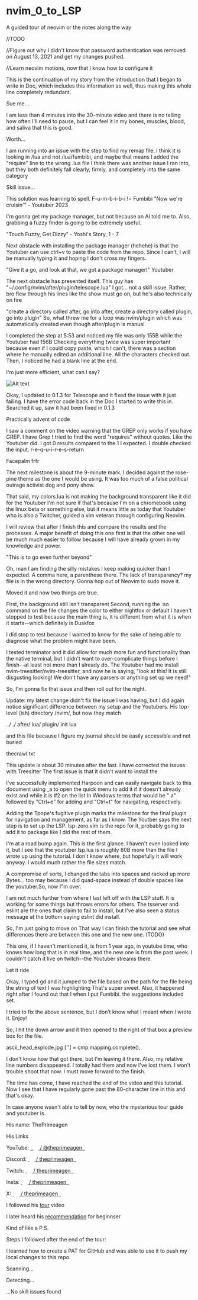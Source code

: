 # nvim_0_to_LSP
A guided tour of neovim
or the notes along the way

//TODO

//Figure out why I didn't know that password authentication was removed on August 13, 2021 and get my changes pushed.

//Learn neovim motions, now that I know how to configure it

This is the continuation of my story from the introduction that I began to write in Doc, which includes this information as well, thus making this whole line completely redundant.

Sue me...

I am less than 4 minutes into the 30-minute video and there is no telling how often I'll need to pause, but I can feel it in my bones, muscles, blood, and saliva that this is good.

Worth...

I am running into an issue with the step to find my remap file. I think it is looking in /lua and not /lua/fumbibi, and maybe that means I added the "require" line to the wrong .lua file
I think there was another issue I ran into, but they both definitely fall clearly, firmly, and completely into the same category

Skill issue...

This solution was learning to spell. F-u-m-b-i-b-i != Fumbibi
"Now we're cruisin'" - Youtuber 2023

I'm gonna get my package manager, but not because an AI told me to. Also, grabbing a fuzzy finder is going to be extremely useful.

"Touch Fuzzy, Get Dizzy" - Yoshi's Story, 1 - 7

Next obstacle with installing the package manager (hehehe) is that the Youtuber can use ctrl+v to paste the code from the repo.
Since I can't, I will be manually typing it and hoping I don't cross my fingers.

"Give it a go, and look at that, we got a package manager!" Youtuber

The next obstacle has presented itself. This guy has "~/.config/nvim/after/plugin/telescope.lua"
I got... not a skill issue. Rather, bro flew through his lines like the show must go on, but he's also technically on fire

"create a directory called after, go into after, create a directory called plugin, go into plugin"
So, what threw me for a loop was nvim/plugin which was automatically created even though after/plugin is manual

I completed the step at 5:53 and noticed my file was only 155B while the Youtuber had 156B
Checking everything twice was super important because even if I could copy paste, which I can't, 
there was a section where he manually edited an additional line. All the characters checked out.
Then, I noticed he had a blank line at the end. 

I'm just more efficient, what can I say?

![Alt text](https://github.com/Fumbibi/nvim_0_to_LSP/blob/main/node_modules.png)

Okay, I updated to 0.1.3 for Telescope and it fixed the issue with it just failing.
I have the error code back in the Doc I started to write this in. Searched it up, saw it had been fixed in 0.1.3

Practically advent of code

I saw a comment on the video warning that the GREP only works if you have GREP. 
I have Grep
I tried to find the word "requires" without quotes. Like the Youtuber did. 
I got 0 results compared to the 1 I expected.
I double checked the input. r-e-q-u-i-r-e-s-return 

Facepalm frfr

The next milestone is about the 9-minute mark. I decided against the rose-pine theme as the one I would be using.
It was too much of a false political outrage activist dog and pony show.

That said, my colors.lua is not making the background transparent like it did for the Youtuber
I'm not sure if that's because I'm on a chromebook using the linux beta or something else, but it means little as today that Youtuber who is also a Twitcher, guided a vim veteran through configuring Neovim.

I will review that after I finish this and compare the results and the processes. 
A major benefit of doing this one first is that the other one will be much much easier to follow because
I will have already grown in my knowledge and power.

"This is to go even further beyond"

Oh, man I am finding the silly mistakes I keep making quicker than I expected. A comma here, a parenthese there.
The lack of transparency? my file is in the wrong directory.
Gonna hop out of Neovim to sudo move it.

Moved it and now two things are true. 

First, the background still isn't transparent
Second, running the :so command on the file changes the color to either nightfox or default I haven't stopped to test
because the main thing is, it is different from what it is when it starts--which definitely is Duskfox

I did stop to test because I wanted to know for the sake of being able to diagnose what the problem might have been. 

I tested terminator and it did allow for much more fun and functionality than the native terminal, but I didn't want to over-complicate things before I finish--at least not more than I already do.
The Youtuber had me install nvim-treesitter/nvim-treesitter, and now he is saying, "look at this! It is still disgusting looking! We don't have any parsers or anything set up we need!"

So, I'm gonna fix that issue and then roll out for the night.

Update: my latest change didn't fix the issue I was having, but I did again notice significant difference between my setup and the Youtubers. His top-level (ish) directory /nvim/, but now they match

../
./
after/
lua/
plugin/ 
init.lua

and this file because I figure my journal should be easily accessible and not buried

thecrawl.txt

This update is about 30 minutes after the last. I have corrected the issues with Treesitter
The first issue is that it didn't want to install the

I've successfully implemented Harpoon and can easily navigate back to this document using _a<C-e> to open
the quick menu to add it if it doesn't already exist and <C-t> while it is #2 on the list
In Windows terms that would be " a" followed by "Ctrl+e" for adding and "Ctrl+t" for navigating, respectively.

Adding the Tpope's fugitive plugin marks the milestone for the final plugin for navigation and management, as far as I know.
The Youtber says the next step is to set up the LSP. lsp-zero.vim is the repo for it, probably going to add it to package
like I did the rest of them.

I'm at a road bump again. This is the first glance. I haven't even looked into it, but I see that the youtuber lsp.lua is
roughly 80B more than the file I wrote up using the tutorial. I don't know where, but hopefully it will work anyway.
I would much rather the file sizes match. 

A compromise of sorts, I changed the tabs into spaces and racked up more Bytes... too may because I did quad-space
instead of double spaces like the youtuber.So, now I"m over. 

I am not much further from where I last left off with the LSP stuff. It is working for some things 
but throws errors for others. The tsserver and eslint are the ones that claim to fail to install, but
I've also seen a status message at the bottom saying eslint did install. 

So, I'm just going to move on
That way I can finish the tutorial and see what differences there are between this one and the new one. (TODO)

This one, if I haven't mentioned it, is from 1 year ago, in youtube time, who knows how long that is in real time, and the new one is from the past week. I couldn't catch it live on twitch--the Youtuber streams there.

Let it ride

Okay, I typed <leader>gd and it jumped to the file based on the path for the file being the string of text I was highlighting
That's super sweet. Also, it happened right after I found out that I when I put Fumbibi. the suggestions included set. 

I tried to fix the above sentence, but I don’t know what I meant when I wrote it. Enjoy!

So, I hit the down arrow and it then opened to the right of that box a preview box for the file. 

ascii_head_explode.jpg
	  ['<C-Space>'] = cmp.mapping.complete(),	

I don't know how that got there, but I'm leaving it there. Also, my relative line numbers disappeared.
I totally had them and now I've lost them. I won't trouble shoot that now. I must move forward to the finish.

The time has come, I have reached the end of the video and this tutorial.
Now I see that I have regularly gone past the 80-character line in this and that's okay. 

In case anyone wasn't able to tell by now, who the mysterious tour guide and youtuber is.

His name: ThePrimeagen

His Links

YouTube:
<a class="yt-core-attributed-string__link yt-core-attributed-string__link--display-type yt-core-attributed-string__link--call-to-action-color" tabindex="0" aria-label="YouTube Channel Link: @ThePrimeagen" href="https://www.youtube.com/channel/UC8ENHE5xdFSwx71u3fDH5Xw" rel="nofollow" target="" force-new-state="true">&nbsp;&nbsp;<span class="yt-core-attributed-string--inline-flex-mod" style="margin-top: 0.5px;"><img alt="" style="height: 10px; width: 14px;" class="yt-core-image yt-core-attributed-string__image-element yt-core-attributed-string__image-element--image-alignment-vertical-center yt-core-image--content-mode-scale-to-fill yt-core-image--loaded" src="https://www.gstatic.com/youtube/img/watch/yt_favicon.png"></span>&nbsp;/&nbsp;@theprimeagen&nbsp;&nbsp;</a>

Discord:
<a class="yt-core-attributed-string__link yt-core-attributed-string__link--display-type yt-core-attributed-string__link--call-to-action-color" tabindex="0" aria-label="Discord Channel Link: discord" href="https://www.youtube.com/redirect?event=video_description&amp;redir_token=QUFFLUhqbHBoYlNkZmNOejdhVXdMN3FVZWx5V0MzS3hLQXxBQ3Jtc0tuaG9IVkhtZWMyUFVsTTNMc2NfZHY1aHQ3d0NIU090emtmbGR2WUpDaWNRTDl3N1ZBZ0tSVjZWODV2V1NQQjdoNlVOZUVXM3JGYllZbm9HcG9vOVo5NDdyWlNzOWtKWWlMMmNzUkNXVno3aHcwaFlUSQ&amp;q=https%3A%2F%2Fdiscord.gg%2FThePrimeagen&amp;v=x7v6SNIgJpE" rel="nofollow" target="_blank" force-new-state="true">&nbsp;<span class="yt-core-attributed-string--inline-flex-mod" style="margin-top: 0.5px;"><img alt="" style="height: 14px; width: 14px;" class="yt-core-image yt-core-attributed-string__image-element yt-core-attributed-string__image-element--image-alignment-vertical-center yt-core-image--content-mode-scale-to-fill yt-core-image--loaded" src="https://www.gstatic.com/youtube/img/watch/social_media/discord_1x.png"></span>&nbsp;/&nbsp;theprimeagen&nbsp;&nbsp;</a>

Twitch:
<a class="yt-core-attributed-string__link yt-core-attributed-string__link--display-type yt-core-attributed-string__link--call-to-action-color" tabindex="0" aria-label="Twitch Channel Link: ThePrimeagen" href="https://www.youtube.com/redirect?event=video_description&amp;redir_token=QUFFLUhqbThmUXdQVWM0SWJyNkZMNVFUYlhSTkIwcGdDUXxBQ3Jtc0trdHZXSXVHNlNjUVM0eEVCZ2k2OWk5N08yUHNpbU9HaUxoNC1LZHBERjVoWEd6U2dQV0hxMHE4YnBIMDVUUXF5M2ZqajBRMWdXVGEyMjhIbTJKODhHU3pxY2NDVTdRblg5MXBWSk54VldNZmhxMW95RQ&amp;q=https%3A%2F%2Ftwitch.tv%2FThePrimeagen&amp;v=x7v6SNIgJpE" rel="nofollow" target="_blank" force-new-state="true">&nbsp;<span class="yt-core-attributed-string--inline-flex-mod" style="margin-top: 0.5px;"><img alt="" style="height: 14px; width: 14px;" class="yt-core-image yt-core-attributed-string__image-element yt-core-attributed-string__image-element--image-alignment-vertical-center yt-core-image--content-mode-scale-to-fill yt-core-image--loaded" src="https://www.gstatic.com/youtube/img/watch/social_media/twitch_1x.png"></span>&nbsp;/&nbsp;theprimeagen&nbsp;&nbsp;</a>

Insta:
<a class="yt-core-attributed-string__link yt-core-attributed-string__link--display-type yt-core-attributed-string__link--call-to-action-color" tabindex="0" aria-label="Instagram Channel Link: ThePrimeagen" href="https://www.youtube.com/redirect?event=video_description&amp;redir_token=QUFFLUhqa2VlcDA1dGNtVXRmS0NzVWE4OTQ1TUNpbURSZ3xBQ3Jtc0trYjNCMEVwNFhfR3NQbEU3RnhiZFU0clVwc2hhbkwzdkFwZkJiM19VS0ZZQVppV0lOSDR0dlJyYnRIV1lhOEVSSGJTbW41WXJrZ3FSZFE0UUU3Z0JfVUVYMkpXcXl1b3hqSU5wSEd5MHQyUlpnMG9VSQ&amp;q=https%3A%2F%2Finstagram.com%2FThePrimeagen&amp;v=x7v6SNIgJpE" rel="nofollow" target="_blank" force-new-state="true">&nbsp;<span class="yt-core-attributed-string--inline-flex-mod" style="margin-top: 0.5px;"><img alt="" style="height: 14px; width: 14px;" class="yt-core-image yt-core-attributed-string__image-element yt-core-attributed-string__image-element--image-alignment-vertical-center yt-core-image--content-mode-scale-to-fill yt-core-image--loaded" src="https://www.gstatic.com/youtube/img/watch/social_media/instagram_1x.png"></span>&nbsp;/&nbsp;theprimeagen&nbsp;&nbsp;</a>

X:
<a class="yt-core-attributed-string__link yt-core-attributed-string__link--display-type yt-core-attributed-string__link--call-to-action-color" tabindex="0" aria-label="Twitter Channel Link: ThePrimeagen" href="https://www.youtube.com/redirect?event=video_description&amp;redir_token=QUFFLUhqbUpxS1FUc05VYWtUYlJRRlVJNEg0ekthSEVVQXxBQ3Jtc0tuMkxaeTVkY3NESERTQmp5Vk9ab2hGR3RfMWM3M1E2dndzeXRTVFk5Z2x4NXJ0eXV6UjYyWktwZkdfWFVSTW1tZmJKdEtsYno3eVBJOWJiMzhSa1NlVU1NQVFqWFJRQ2hVc1dfejhpbUhsZzBsMmdmVQ&amp;q=https%3A%2F%2Ftwitter.com%2FThePrimeagen&amp;v=x7v6SNIgJpE" rel="nofollow" target="_blank" force-new-state="true">&nbsp;<span class="yt-core-attributed-string--inline-flex-mod" style="margin-top: 0.5px;"><img alt="" style="height: 14px; width: 14px;" class="yt-core-image yt-core-attributed-string__image-element yt-core-attributed-string__image-element--image-alignment-vertical-center yt-core-image--content-mode-scale-to-fill yt-core-image--loaded" src="https://www.gstatic.com/youtube/img/watch/social_media/twitter_1x_v2.png"></span>&nbsp;/&nbsp;theprimeagen&nbsp;&nbsp;</a>



I followed his [tour](https://www.youtube.com/watch?v=w7i4amO_zaE) video

I later heard his [recommendation](https://github.com/nvim-lua/kickstart.nvim) for beginnser


Kind of like a P.S. 

Steps I followed after the end of the tour:

I learned how to create a PAT for GitHub and was able to use it to push my local changes to this repo. 


Scanning...


Detecting...


...No skill issues found
